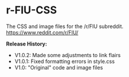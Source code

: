 # r-FIU-CSS
The CSS and image files for the /r/FIU subreddit. https://www.reddit.com/r/FIU/

**Release History:**
- V1.0.2: Made some adjustments to link flairs
- V1.0.1: Fixed formatting errors in style.css
- V1.0: "Original" code and image files
